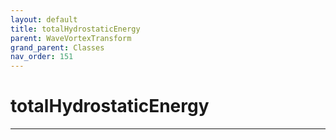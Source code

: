 ```yaml
---
layout: default
title: totalHydrostaticEnergy
parent: WaveVortexTransform
grand_parent: Classes
nav_order: 151
---
```


#  totalHydrostaticEnergy




---

